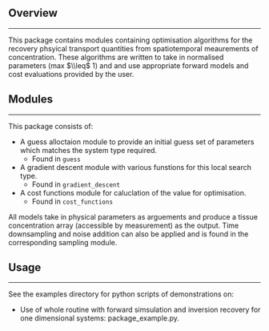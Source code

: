 ## Overview

---

This package contains modules containing optimisation algorithms for the
recovery phsyical transport quantities from spatiotemporal meaurements of  
concentration. These algorithms are written to take in normalised parameters
(max $\\leq$ 1) and and use appropriate forward models and cost evaluations 
provided by the user.

## Modules

---

This package consists of:  

- A guess alloctaion module to provide an initial guess set of parameters which 
matches the system type required.    
    - Found in `guess`  
- A gradient descent module with various funstions for this local search type.  
    - Found in `gradient_descent`  
- A cost functions module for caluclation of the value for optimisation.  
    - Found in `cost_functions`  
    
All models take in physical parameters as arguements and produce a tissue 
concentration array (accessible by measurement) as the output. Time 
downsampling and noise addition can also be applied and is found in the 
corresponding sampling module.  

## Usage

---

See the examples directory for python scripts of demonstrations on:  
  
- Use of whole routine with forward simsulation and inversion recovery for one
dimensional systems: package_example.py.  
